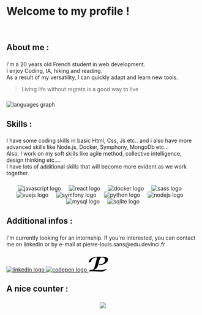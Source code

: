 <h1 align="left">Welcome to my profile !</h1>
<br>

###

<h2 align="left">About me :</h2>

###

<p align="left">I'm a 20 years old French student in web development.<br>I enjoy Coding, IA, hiking and reading. <br>As a result of my versatility, I can quickly adapt and learn new tools.<br></p>

>Living life without regrets is a good way to live

###

<div align="left">
  <img src="https://github-readme-stats.vercel.app/api/top-langs?username=PL83&locale=en&hide_title=false&layout=compact&card_width=320&langs_count=5&theme=merko&hide_border=false&order=2" height="150" alt="languages graph"  />
</div>

###

<h2 align="left">Skills :</h2>

###

<p align="left">I have some coding skills in basic Html, Css, Js etc.. and i also have more advanced skills like Node.js, Docker, Symphony, MongoDb etc...<br>Also, I work on my soft skills like agile method, collective intelligence, design thinking etc....<br>I have lots of additional skills that will become more evident as we work together.</p>

###

<div align="center">
  <img src="https://cdn.jsdelivr.net/gh/devicons/devicon/icons/javascript/javascript-original.svg" height="40" alt="javascript logo"  />
  <img width="12" />
  <img src="https://cdn.jsdelivr.net/gh/devicons/devicon/icons/react/react-original.svg" height="40" alt="react logo"  />
  <img width="12" />
  <img src="https://cdn.jsdelivr.net/gh/devicons/devicon/icons/docker/docker-original.svg" height="40" alt="docker logo"  />
  <img width="12" />
  <img src="https://cdn.jsdelivr.net/gh/devicons/devicon/icons/sass/sass-original.svg" height="40" alt="sass logo"  />
  <img width="12" />
  <img src="https://cdn.jsdelivr.net/gh/devicons/devicon/icons/vuejs/vuejs-original.svg" height="40" alt="vuejs logo"  />
  <img width="12" />
  <img src="https://skillicons.dev/icons?i=symfony" height="40" alt="symfony logo"  />
  <img width="12" />
  <img src="https://cdn.jsdelivr.net/gh/devicons/devicon/icons/python/python-original.svg" height="40" alt="python logo"  />
  <img width="12" />
  <img src="https://cdn.jsdelivr.net/gh/devicons/devicon/icons/nodejs/nodejs-original.svg" height="40" alt="nodejs logo"  />
  <img width="12" />
  <img src="https://cdn.jsdelivr.net/gh/devicons/devicon/icons/mysql/mysql-original.svg" height="40" alt="mysql logo"  />
  <img width="12" />
  <img src="https://cdn.jsdelivr.net/gh/devicons/devicon/icons/sqlite/sqlite-original.svg" height="40" alt="sqlite logo"  />
</div>

###

<h2 align="left">Additional infos :</h2>

###

<p align="left">I'm currently looking for an internship. If you're interested, you can contact me on linkedin or by e-mail at pierre-louis.sans@edu.devinci.fr </p>

###

<div align="left">
  <a href="https://www.linkedin.com/in/pierre-louis-sans-7756b0223/" target="_blank">
    <img src="https://raw.githubusercontent.com/maurodesouza/profile-readme-generator/master/src/assets/icons/social/linkedin/default.svg" width="52" height="40" alt="linkedin logo"  />
  </a>
  <a href="https://codepen.io/zorgos" target="_blank">
    <img src="https://raw.githubusercontent.com/maurodesouza/profile-readme-generator/master/src/assets/icons/social/codepen/default.svg" width="52" height="40" alt="codepen logo"  />
  </a>
  <a href="https://pl83.github.io/PortfolioV2/" target="_blank">
    <img src="https://raw.githubusercontent.com/Pl83/PortfolioV2/main/img/logoperso.png" width="52" height="40" alt="logo perso" />
  </a>
</div>

###

<h2 align="left">A nice counter :</h2>

###

<div align="center">
  <img src="https://profile-counter.glitch.me/PL83/count.svg?"  />
</div>

###
